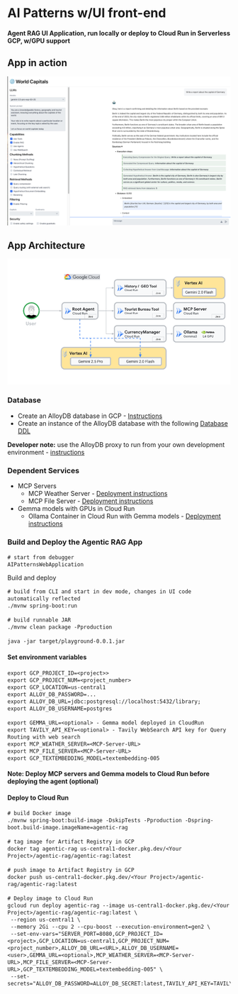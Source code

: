 # AI Patterns w/UI front-end
#### Agent RAG UI Application, run locally or deploy to Cloud Run in Serverless GCP, w/GPU support

## App in action
![Application Output](images/UI-app.png)

## App Architecture
![ArchAgentUI.png](images/ArchAgentUI.png)

### Database
* Create an AlloyDB database in GCP - [Instructions](https://cloud.google.com/alloydb/docs/database-create)
* Create an instance of the AlloyDB database with the following [Database DDL](data/tables.ddl)

**Developer note:** use the AlloyDB proxy to run from your own development environment - [instructions](data/Database.md)

### Dependent Services
* MCP Servers
  * MCP Weather Server - [Deployment instructions](mcp/mcp-weather-server/README.md)
  * MCP File Server - [Deployment instructions](mcp/mcp-file-server/README.md)
* Gemma models with GPUs in Cloud Run
  * Ollama Container in Cloud Run with Gemma models - [Deployment instructions](ollama-cloud-run/README.md)

### Build and Deploy the Agentic RAG App
```shell
# start from debugger
AIPatternsWebApplication
```

Build and deploy
```shell
# build from CLI and start in dev mode, changes in UI code automatically reflected
./mvnw spring-boot:run

# build runnable JAR
./mvnw clean package -Pproduction
 
java -jar target/playground-0.0.1.jar
```

#### Set environment variables
```shell
export GCP_PROJECT_ID=<project>>
export GCP_PROJECT_NUM=<project_number>
export GCP_LOCATION=us-central1 
export ALLOY_DB_PASSWORD=...
export ALLOY_DB_URL=jdbc:postgresql://localhost:5432/library;
export ALLOY_DB_USERNAME=postgres

export GEMMA_URL=<optional> - Gemma model deployed in CloudRun
export TAVILY_API_KEY=<optional> - Tavily WebSearch API key for Query Routing with web search
export MCP_WEATHER_SERVER=<MCP-Server-URL>
export MCP_FILE_SERVER=<MCP-Server-URL>
export GCP_TEXTEMBEDDING_MODEL=textembedding-005
```

#### Note: Deploy MCP servers and Gemma models to Cloud Run before deploying the agent (optional)

#### Deploy to Cloud Run
```shell
# build Docker image
./mvnw spring-boot:build-image -DskipTests -Pproduction -Dspring-boot.build-image.imageName=agentic-rag

# tag image for Artifact Registry in GCP
docker tag agentic-rag us-central1-docker.pkg.dev/<Your Project>/agentic-rag/agentic-rag:latest

# push image to Artifact Registry in GCP
docker push us-central1-docker.pkg.dev/<Your Project>/agentic-rag/agentic-rag:latest

# Deploy image to Cloud Run
gcloud run deploy agentic-rag --image us-central1-docker.pkg.dev/<Your Project>/agentic-rag/agentic-rag:latest \
 --region us-central1 \
 --memory 2Gi --cpu 2 --cpu-boost --execution-environment=gen2 \
 --set-env-vars="SERVER_PORT=8080,GCP_PROJECT_ID=<project>,GCP_LOCATION=us-central1,GCP_PROJECT_NUM=<project_number>,ALLOY_DB_URL=<URL>,ALLOY_DB_USERNAME=<user>,GEMMA_URL=<optional>,MCP_WEATHER_SERVER=<MCP-Server-URL>,MCP_FILE_SERVER=<MCP-Server-URL>,GCP_TEXTEMBEDDING_MODEL=textembedding-005" \
 --set-secrets="ALLOY_DB_PASSWORD=ALLOY_DB_SECRET:latest,TAVILY_API_KEY=TAVILY_API_KEY:latest"

 

